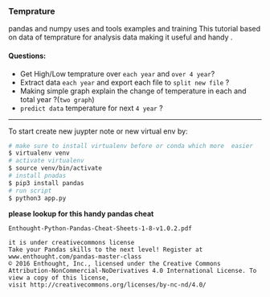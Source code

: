 ### Temprature

pandas and numpy uses and tools examples and training 
This tutorial based on data of temprature for analysis
data making it useful and handy .


#### Questions:
   * Get High/Low temprature over ```each year``` and ```over 4 year```?
   * Extract data ```each year``` and export each file to ```split new file``` ?
   * Making simple graph explain the change of temperature in each and total year ?(```two graph```)
   * ```predict data``` temperature for next ```4 year``` ? 


---


To start create new juypter note or new virtual env by:

```bash
# make sure to install virtualenv before or conda which more  easier
$ virtualenv venv
# activate virtualenv
$ source venv/bin/activate
# install pnadas 
$ pip3 install pandas
# run script
$ python3 app.py
```



<b>
please lookup for this handy pandas cheat 
</b>

```Enthought-Python-Pandas-Cheat-Sheets-1-8-v1.0.2.pdf```

```
it is under creativecommons license
Take your Pandas skills to the next level! Register at www.enthought.com/pandas-master-class
© 2016 Enthought, Inc., licensed under the Creative Commons Attribution-NonCommercial-NoDerivatives 4.0 International License. To view a copy of this license, 
visit http://creativecommons.org/licenses/by-nc-nd/4.0/
```
